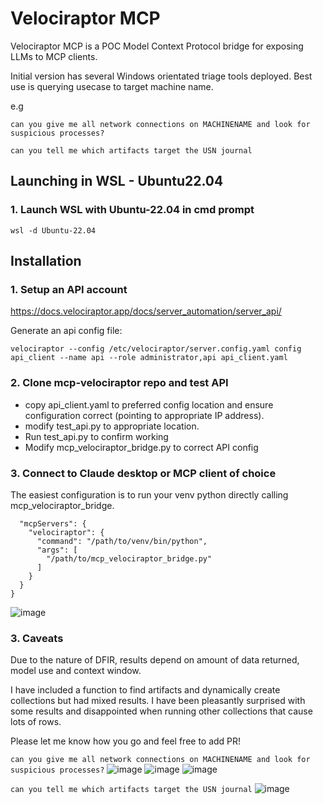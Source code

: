 # Velociraptor MCP
Velociraptor MCP is a POC Model Context Protocol bridge for exposing LLMs to MCP clients.

Initial version has several Windows orientated triage tools deployed. Best use is querying usecase to target machine name.

e.g 

`can you give me all network connections on MACHINENAME and look for suspicious processes?`

`can you tell me which artifacts target the USN journal`

## Launching in WSL - Ubuntu22.04
### 1. Launch WSL with Ubuntu-22.04 in cmd prompt

```
wsl -d Ubuntu-22.04
```



## Installation
### 1. Setup an API account
https://docs.velociraptor.app/docs/server_automation/server_api/

Generate an api config file:

`velociraptor --config /etc/velociraptor/server.config.yaml config api_client --name api --role administrator,api api_client.yaml`

### 2. Clone mcp-velociraptor repo and test API 

- copy api_client.yaml to preferred config location and ensure configuration correct (pointing to appropriate IP address).
- modify test_api.py to appropriate location.
- Run test_api.py to confirm working
- Modify mcp_velociraptor_bridge.py to correct API config

### 3. Connect to Claude desktop or MCP client of choice

The easiest configuration is to run your venv python directly calling mcp_velociraptor_bridge.
```{
  "mcpServers": {
    "velociraptor": {
      "command": "/path/to/venv/bin/python",
      "args": [
        "/path/to/mcp_velociraptor_bridge.py"
      ]
    }
  }
}
```

![image](https://github.com/user-attachments/assets/3e810f03-ca74-4757-b5dc-89d4e8f8aef6)


### 3. Caveats

Due to the nature of DFIR, results depend on amount of data returned, model use and context window.

I have included a function to find artifacts and dynamically create collections but had mixed results.
I have been pleasantly surprised with some results and disappointed when running other collections that cause lots of rows.

Please let me know how you go and feel free to add PR!


`can you give me all network connections on MACHINENAME and look for suspicious processes?`
<img alt="image" src="https://github.com/user-attachments/assets/cc19ccde-f8fa-40d5-8b4d-82215777dc6b" />
<img alt="image" src="https://github.com/user-attachments/assets/734ce6d0-6c66-49cf-a0f7-8236f7435be3" />
<img alt="image" src="https://github.com/user-attachments/assets/b6593321-1089-4f00-8011-5ef08cf80d88" />

`can you tell me which artifacts target the USN journal`
<img alt="image" src="https://github.com/user-attachments/assets/b9f93b1c-4a08-437d-b25a-ff82bdd2ab8c" />

